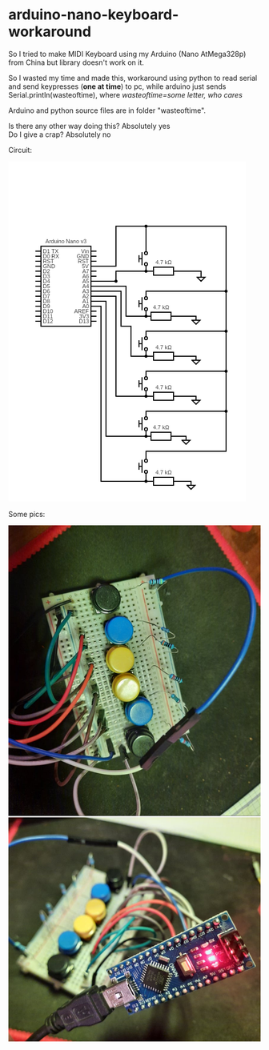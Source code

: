 # arduino-nano-keyboard-workaround


So I tried to make MIDI Keyboard using my Arduino (Nano AtMega328p) from China but library doesn't work on it.<br />

So I wasted my time and made this, workaround using python to read serial and send keypresses (**one at time**) to pc, while arduino just sends Serial.println(wasteoftime), where
*wasteoftime=some letter, who cares*<br />

Arduino and python source files are in folder "wasteoftime".<br />

Is there any other way doing this? Absolutely yes<br />
Do I give a crap? Absolutely no<br />

Circuit:

![Killmepls](deepbullshi.png)

Some pics:

![Ivewastedmytimereally](pic2.jpg)
![thisworkslol](pic1.jpg)

